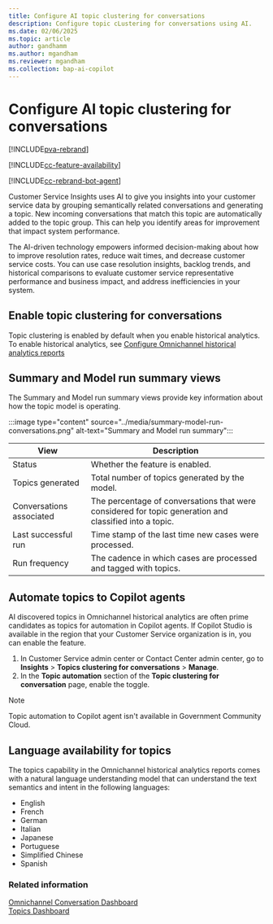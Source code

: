 ```yaml
---
title: Configure AI topic clustering for conversations
description: Configure topic cLustering for conversations using AI.
ms.date: 02/06/2025
ms.topic: article
author: gandhamm
ms.author: mgandham
ms.reviewer: mgandham
ms.collection: bap-ai-copilot
---
```


# Configure AI topic clustering for conversations

[!INCLUDE[pva-rebrand](../../includes/cc-pva-rebrand.md)]

[!INCLUDE[cc-feature-availability](../../includes/cc-feature-availability.md)]

[!INCLUDE[cc-rebrand-bot-agent](../../includes/cc-rebrand-bot-agent.md)]


Customer Service Insights uses AI to give you insights into your customer service data by grouping semantically related conversations and generating a topic. New incoming conversations that match this topic are automatically added to the topic group. This can help you identify areas for improvement that impact system performance.

The AI-driven technology empowers informed decision-making about how to improve resolution rates, reduce wait times, and decrease customer service costs. You can use case resolution insights, backlog trends, and historical comparisons to evaluate customer service representative performance and business impact, and address inefficiencies in your system.

## Enable topic clustering for conversations

Topic clustering is enabled by default when you enable historical analytics. To enable historical analytics, see [Configure Omnichannel historical analytics reports](oc-historical-analytics-reports.md)

## Summary and Model run summary views

The Summary and Model run summary views provide key information about how the topic model is operating.

:::image type="content" source="../media/summary-model-run-conversations.png" alt-text="Summary and Model run summary":::

| View | Description |
| -------- | ----------------------- |
| Status | Whether the feature is enabled. |
| Topics generated | Total number of topics generated by the model. |
| Conversations associated | The percentage of conversations that were considered for topic generation and classified into a topic. |
| Last successful run | Time stamp of the last time new cases were processed. |
| Run frequency | The cadence in which cases are processed and tagged with topics. |

## Automate topics to Copilot agents

AI discovered topics in Omnichannel historical analytics are often prime candidates as topics for automation in Copilot agents. If Copilot Studio is available in the region that your Customer Service organization is in, you can enable the feature.

1. In Customer Service admin center or Contact Center admin center, go to **Insights** > **Topics clustering for conversations** > **Manage**.
1. In the **Topic automation** section of the **Topic clustering for conversation** page, enable the toggle.

> [!NOTE]
> Topic automation to Copilot agent isn't available in Government Community Cloud.

## Language availability for topics

The topics capability in the Omnichannel historical analytics reports comes with a natural language understanding model that can understand the text semantics and intent in the following languages:

- English
- French
- German
- Italian
- Japanese
- Portuguese
- Simplified Chinese
- Spanish

### Related information

[Omnichannel Conversation Dashboard](../use/oc-conversation-dashboard.md)  
[Topics Dashboard](../use/oc-conversation-topics-dashboard.md)  
